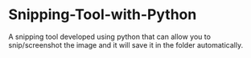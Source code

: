 # Snipping-Tool-with-Python
A snipping tool developed using python that can allow you to snip/screenshot the image and it will save it in the folder automatically.
